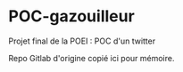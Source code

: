 # POC-gazouilleur
Projet final de la POEI : POC d'un twitter

Repo Gitlab d'origine copié ici pour mémoire.
